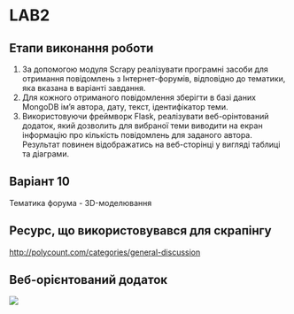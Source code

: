 # LAB2

## Етапи виконання роботи

1. За допомогою модуля Scrapy реалізувати програмні засоби для отримання
повідомлень з Інтернет-форумів, відповідно до тематики, яка вказана в варіанті
завдання.
2. Для кожного отриманого повідомлення зберігти в базі даних MongoDB ім’я
автора, дату, текст, ідентифікатор теми.
3. Використовуючи фреймворк Flask, реалізувати веб-орінтований додаток, який
дозволить для вибраної теми виводити на екран інформацію про кількість
повідомлень для заданого автора. Результат повинен відображатись на
веб-сторінці у вигляді таблиці та діаграми.

## Варіант 10

Тематика форума - 3D-моделювання

## Ресурс, що використовувався для скрапінгу

http://polycount.com/categories/general-discussion

## Веб-орієнтований додаток

<img src="/home/tigorini/Downloads/photo_2018-06-07_00-48-07.jpg"/>
